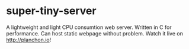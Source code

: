# super-tiny-server
A lightweight and light CPU consumtion web server. Written in C for performance. Can host static webpage without problem.
Watch it live on http://planchon.io!
